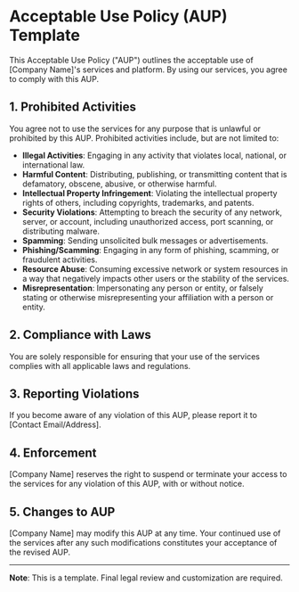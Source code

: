 # Acceptable Use Policy (AUP) Template

This Acceptable Use Policy ("AUP") outlines the acceptable use of [Company Name]'s services and platform. By using our services, you agree to comply with this AUP.

## 1. Prohibited Activities

You agree not to use the services for any purpose that is unlawful or prohibited by this AUP. Prohibited activities include, but are not limited to:

- **Illegal Activities**: Engaging in any activity that violates local, national, or international law.
- **Harmful Content**: Distributing, publishing, or transmitting content that is defamatory, obscene, abusive, or otherwise harmful.
- **Intellectual Property Infringement**: Violating the intellectual property rights of others, including copyrights, trademarks, and patents.
- **Security Violations**: Attempting to breach the security of any network, server, or account, including unauthorized access, port scanning, or distributing malware.
- **Spamming**: Sending unsolicited bulk messages or advertisements.
- **Phishing/Scamming**: Engaging in any form of phishing, scamming, or fraudulent activities.
- **Resource Abuse**: Consuming excessive network or system resources in a way that negatively impacts other users or the stability of the services.
- **Misrepresentation**: Impersonating any person or entity, or falsely stating or otherwise misrepresenting your affiliation with a person or entity.

## 2. Compliance with Laws

You are solely responsible for ensuring that your use of the services complies with all applicable laws and regulations.

## 3. Reporting Violations

If you become aware of any violation of this AUP, please report it to [Contact Email/Address].

## 4. Enforcement

[Company Name] reserves the right to suspend or terminate your access to the services for any violation of this AUP, with or without notice.

## 5. Changes to AUP

[Company Name] may modify this AUP at any time. Your continued use of the services after any such modifications constitutes your acceptance of the revised AUP.

---

**Note**: This is a template. Final legal review and customization are required.